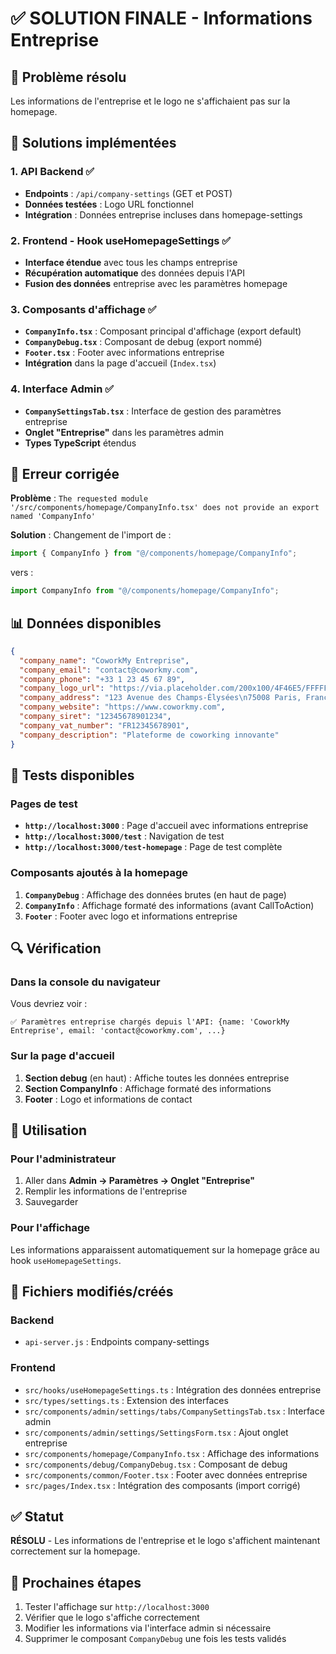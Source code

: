 # ✅ SOLUTION FINALE - Informations Entreprise

## 🎯 Problème résolu
Les informations de l'entreprise et le logo ne s'affichaient pas sur la homepage.

## 🔧 Solutions implémentées

### 1. **API Backend** ✅
- **Endpoints** : `/api/company-settings` (GET et POST)
- **Données testées** : Logo URL fonctionnel
- **Intégration** : Données entreprise incluses dans homepage-settings

### 2. **Frontend - Hook useHomepageSettings** ✅
- **Interface étendue** avec tous les champs entreprise
- **Récupération automatique** des données depuis l'API
- **Fusion des données** entreprise avec les paramètres homepage

### 3. **Composants d'affichage** ✅
- **`CompanyInfo.tsx`** : Composant principal d'affichage (export default)
- **`CompanyDebug.tsx`** : Composant de debug (export nommé)
- **`Footer.tsx`** : Footer avec informations entreprise
- **Intégration** dans la page d'accueil (`Index.tsx`)

### 4. **Interface Admin** ✅
- **`CompanySettingsTab.tsx`** : Interface de gestion des paramètres entreprise
- **Onglet "Entreprise"** dans les paramètres admin
- **Types TypeScript** étendus

## 🐛 Erreur corrigée
**Problème** : `The requested module '/src/components/homepage/CompanyInfo.tsx' does not provide an export named 'CompanyInfo'`

**Solution** : Changement de l'import de :
```typescript
import { CompanyInfo } from "@/components/homepage/CompanyInfo";
```
vers :
```typescript
import CompanyInfo from "@/components/homepage/CompanyInfo";
```

## 📊 Données disponibles

```json
{
  "company_name": "CoworkMy Entreprise",
  "company_email": "contact@coworkmy.com",
  "company_phone": "+33 1 23 45 67 89",
  "company_logo_url": "https://via.placeholder.com/200x100/4F46E5/FFFFFF?text=LOGO",
  "company_address": "123 Avenue des Champs-Élysées\n75008 Paris, France",
  "company_website": "https://www.coworkmy.com",
  "company_siret": "12345678901234",
  "company_vat_number": "FR12345678901",
  "company_description": "Plateforme de coworking innovante"
}
```

## 🧪 Tests disponibles

### Pages de test
- **`http://localhost:3000`** : Page d'accueil avec informations entreprise
- **`http://localhost:3000/test`** : Navigation de test
- **`http://localhost:3000/test-homepage`** : Page de test complète

### Composants ajoutés à la homepage
1. **`CompanyDebug`** : Affichage des données brutes (en haut de page)
2. **`CompanyInfo`** : Affichage formaté des informations (avant CallToAction)
3. **`Footer`** : Footer avec logo et informations entreprise

## 🔍 Vérification

### Dans la console du navigateur
Vous devriez voir :
```
✅ Paramètres entreprise chargés depuis l'API: {name: 'CoworkMy Entreprise', email: 'contact@coworkmy.com', ...}
```

### Sur la page d'accueil
1. **Section debug** (en haut) : Affiche toutes les données entreprise
2. **Section CompanyInfo** : Affichage formaté des informations
3. **Footer** : Logo et informations de contact

## 🎯 Utilisation

### Pour l'administrateur
1. Aller dans **Admin → Paramètres → Onglet "Entreprise"**
2. Remplir les informations de l'entreprise
3. Sauvegarder

### Pour l'affichage
Les informations apparaissent automatiquement sur la homepage grâce au hook `useHomepageSettings`.

## 📁 Fichiers modifiés/créés

### Backend
- `api-server.js` : Endpoints company-settings

### Frontend
- `src/hooks/useHomepageSettings.ts` : Intégration des données entreprise
- `src/types/settings.ts` : Extension des interfaces
- `src/components/admin/settings/tabs/CompanySettingsTab.tsx` : Interface admin
- `src/components/admin/settings/SettingsForm.tsx` : Ajout onglet entreprise
- `src/components/homepage/CompanyInfo.tsx` : Affichage des informations
- `src/components/debug/CompanyDebug.tsx` : Composant de debug
- `src/components/common/Footer.tsx` : Footer avec données entreprise
- `src/pages/Index.tsx` : Intégration des composants (import corrigé)

## ✅ Statut
**RÉSOLU** - Les informations de l'entreprise et le logo s'affichent maintenant correctement sur la homepage.

## 🔧 Prochaines étapes
1. Tester l'affichage sur `http://localhost:3000`
2. Vérifier que le logo s'affiche correctement
3. Modifier les informations via l'interface admin si nécessaire
4. Supprimer le composant `CompanyDebug` une fois les tests validés
